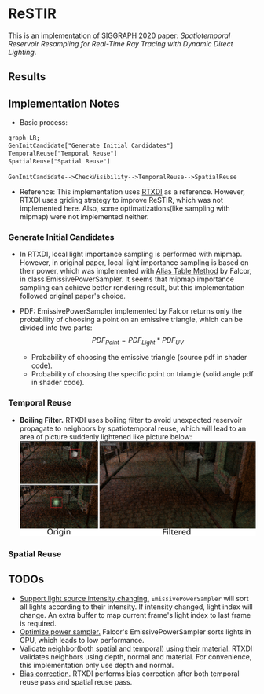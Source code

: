 # ReSTIR

This is an implementation of SIGGRAPH 2020 paper: *Spatiotemporal Reservoir Resampling for Real-Time Ray Tracing with Dynamic Direct Lighting*.

## Results

## Implementation Notes

 - Basic process:
```mermaid
graph LR;
GenInitCandidate["Generate Initial Candidates"]
TemporalReuse["Temporal Reuse"]
SpatialReuse["Spatial Reuse"]

GenInitCandidate-->CheckVisibility-->TemporalReuse-->SpatialReuse
```

 - Reference: This implementation uses [RTXDI](https://developer.nvidia.com/rtxdi) as a reference. However, RTXDI uses griding strategy to improve ReSTIR, which was not implemented here. Also, some optimatizations(like sampling with mipmap) were not implemented neither.

### Generate Initial Candidates
 - In RTXDI, local light importance sampling is performed with mipmap. However, in original paper, local light importance sampling is based on their power, which was implemented with [Alias Table Method](https://en.wikipedia.org/wiki/Alias_method) by Falcor, in class EmissivePowerSampler. It seems that mipmap importance sampling can achieve better rendering result, but this implementation followed original paper's choice.

 - PDF: EmissivePowerSampler implemented by Falcor returns only the probability of choosing a point on an emissive triangle, which can be divided into two parts: 
 $$PDF_{Point}=PDF_{Light}*PDF_{UV}$$
    - Probability of choosing the emissive triangle (source pdf in shader code).
    - Probability of choosing the specific point on triangle (solid angle pdf in shader code).

### Temporal Reuse
 - **Boiling Filter.** RTXDI uses boiling filter to avoid unexpected reservoir propagate to neighbors by spatiotemporal reuse, which will lead to an area of picture suddenly lightened like picture below:
 ![](Images/BoilingFilter.svg)

### Spatial Reuse

## TODOs
 - <u>Support light source intensity changing.</u> `EmissivePowerSampler` will sort all lights according to their intensity. If intensity changed, light index will change. An extra buffer to map current frame's light index to last frame is required.
 - <u>Optimize power sampler.</u> Falcor's EmissivePowerSampler sorts lights in CPU, which leads to low performance.
 - <u>Validate neighbor(both spatial and temporal) using their material.</u> RTXDI validates neighbors using depth, normal and material. For convenience, this implementation only use depth and normal.
 - <u>Bias correction.</u> RTXDI performs bias correction after both temporal reuse pass and spatial reuse pass.